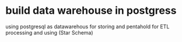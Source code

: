 # build data warehouse in postgress

using postgresql as datawarehous for storing and pentahold for ETL processing and using 
(Star Schema)
